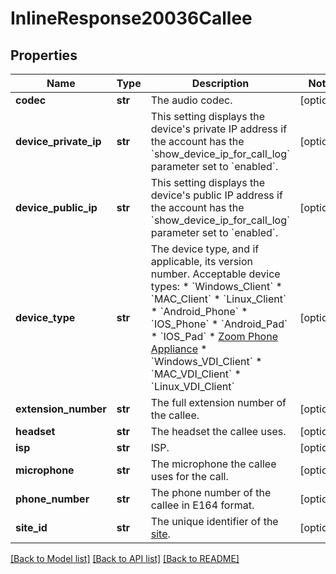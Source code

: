 # InlineResponse20036Callee

## Properties
Name | Type | Description | Notes
------------ | ------------- | ------------- | -------------
**codec** | **str** | The audio codec. | [optional] 
**device_private_ip** | **str** | This setting displays the device&#x27;s private IP address if the account has the &#x60;show_device_ip_for_call_log&#x60; parameter set to &#x60;enabled&#x60;. | [optional] 
**device_public_ip** | **str** | This setting displays the device&#x27;s public IP address if the account has the &#x60;show_device_ip_for_call_log&#x60; parameter set to &#x60;enabled&#x60;. | [optional] 
**device_type** | **str** | The device type, and if applicable, its version number. Acceptable device types:  * &#x60;Windows_Client&#x60;  * &#x60;MAC_Client&#x60;  * &#x60;Linux_Client&#x60;   * &#x60;Android_Phone&#x60;  * &#x60;IOS_Phone&#x60;  * &#x60;Android_Pad&#x60;  * &#x60;IOS_Pad&#x60;  * [Zoom Phone Appliance](https://support.zoom.us/hc/en-us/articles/360001299063#h_cc0dac0d-44aa-4fb6-8e39-359166c38715)  * &#x60;Windows_VDI_Client&#x60;  * &#x60;MAC_VDI_Client&#x60;  * &#x60;Linux_VDI_Client&#x60; | [optional] 
**extension_number** | **str** | The full extension number of the callee. | [optional] 
**headset** | **str** | The headset the callee uses. | [optional] 
**isp** | **str** | ISP. | [optional] 
**microphone** | **str** | The microphone the callee uses for the call. | [optional] 
**phone_number** | **str** | The phone number of the callee in E164 format. | [optional] 
**site_id** | **str** | The unique identifier of the [site](https://support.zoom.us/hc/en-us/articles/360020809672-Managing-multiple-sites). | [optional] 

[[Back to Model list]](../README.md#documentation-for-models) [[Back to API list]](../README.md#documentation-for-api-endpoints) [[Back to README]](../README.md)

